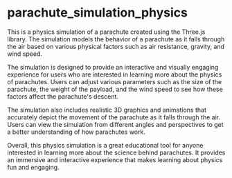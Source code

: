 # parachute_simulation_physics
This is a physics simulation of a parachute created using the Three.js library. The simulation models the behavior of a parachute as it falls through the air based on various physical factors such as air resistance, gravity, and wind speed.

The simulation is designed to provide an interactive and visually engaging experience for users who are interested in learning more about the physics of parachutes. Users can adjust various parameters such as the size of the parachute, the weight of the payload, and the wind speed to see how these factors affect the parachute's descent.

The simulation also includes realistic 3D graphics and animations that accurately depict the movement of the parachute as it falls through the air. Users can view the simulation from different angles and perspectives to get a better understanding of how parachutes work.

Overall, this physics simulation is a great educational tool for anyone interested in learning more about the science behind parachutes. It provides an immersive and interactive experience that makes learning about physics fun and engaging.
